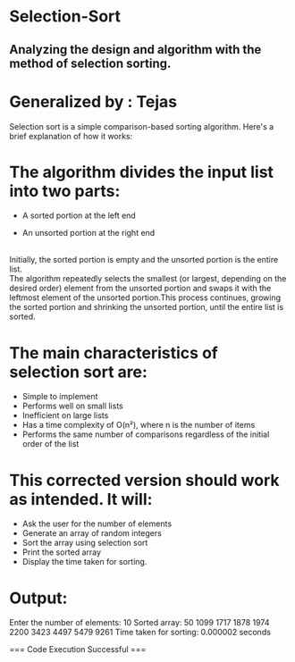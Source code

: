 # Selection-Sort

## Analyzing the design and algorithm with the method of selection sorting.

# Generalized by : Tejas

Selection sort is a simple comparison-based sorting algorithm. Here's a brief explanation of how it works:

# The algorithm divides the input list into two parts:

* A sorted portion at the left end

* An unsorted portion at the right end
<br>
Initially, the sorted portion is empty and the unsorted portion is the entire list.<br>
The algorithm repeatedly selects the smallest (or largest, depending on the desired order) element from the unsorted portion and swaps it with the leftmost element of the unsorted portion.This process continues, growing the sorted portion and shrinking the unsorted portion, until the entire list is sorted.

# The main characteristics of selection sort are:<br>
 * Simple to implement<br>
 * Performs well on small lists<br>
 * Inefficient on large lists<br>
 * Has a time complexity of O(n²), where n is the number of items<br>
 * Performs the same number of comparisons regardless of the initial order of the list

# This corrected version should work as intended. It will:

* Ask the user for the number of elements<br>
* Generate an array of random integers<br>
* Sort the array using selection sort<br>
* Print the sorted array<br>
* Display the time taken for sorting.

# Output:
Enter the number of elements: 10
Sorted array:
50 1099 1717 1878 1974 2200 3423 4497 5479 9261 
Time taken for sorting: 0.000002 seconds


=== Code Execution Successful ===